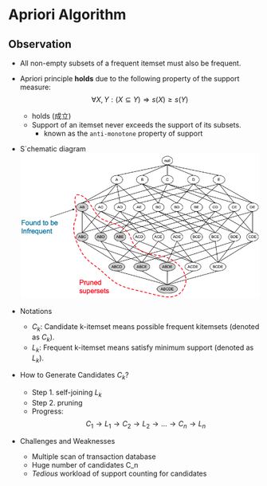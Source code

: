 # Apriori Algorithm
## Observation 
- All non-empty subsets of a frequent itemset must also be frequent.

- Apriori principle **holds** due to the following property of the support measure:
    $$
        \forall X, Y:(X \subseteq Y) \Rightarrow s(X) \geq s(Y)
    $$
    - holds (成立)
    - Support of an itemset never exceeds the support of its subsets.
      - known as the `anti-monotone` property of support
- S`chematic diagram
    ![apriori_algorihm_schmatic_diagram](./../img/apriori_principle.png)
- Notations
  - $C_k$: Candidate k-itemset means possible frequent kitemsets (denoted as $C_k$).
  - $L_k$: Frequent k-itemset means satisfy minimum support (denoted as $L_k$).
- How to  Generate Candidates $C_k$?
  - Step 1. self-joining $L_k$
  - Step 2. pruning
  - Progress:
    $$
    C_1 \rightarrow L_1 \rightarrow C_2 \rightarrow L_2 \rightarrow ... \rightarrow C_n \rightarrow L_n
    $$
- Challenges and Weaknesses
  - Multiple scan of transaction database
  - Huge number of candidates C_n
  - *Tedious* workload of support counting for candidates